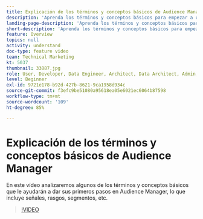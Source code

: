 ```yaml
---
title: Explicación de los términos y conceptos básicos de Audience Manager
description: 'Aprenda los términos y conceptos básicos para empezar a utilizar Adobe Audience Manager: este vídeo de soporte incluye señales, características, segmentos y mucho más.'
landing-page-description: 'Aprenda los términos y conceptos básicos para empezar a utilizar Adobe Audience Manager: este vídeo de soporte incluye señales, características, segmentos y mucho más.'
short-description: 'Aprenda los términos y conceptos básicos para empezar a utilizar Adobe Audience Manager: este vídeo de soporte incluye señales, características, segmentos y mucho más.'
feature: Overview
topics: null
activity: understand
doc-type: feature video
team: Technical Marketing
kt: 5037
thumbnail: 33887.jpg
role: User, Developer, Data Engineer, Architect, Data Architect, Admin, Leader
level: Beginner
exl-id: 9721e178-b92d-427b-8621-9ca1958d934c
source-git-commit: f3efc9be51080a95618ea05e6021ec6064b87598
workflow-type: tm+mt
source-wordcount: '109'
ht-degree: 85%

---
```


# Explicación de los términos y conceptos básicos de Audience Manager

En este vídeo analizaremos algunos de los términos y conceptos básicos que le ayudarán a dar sus primeros pasos en Audience Manager, lo que incluye señales, rasgos, segmentos, etc.

>[!VIDEO](https://video.tv.adobe.com/v/33887/?quality=12)
